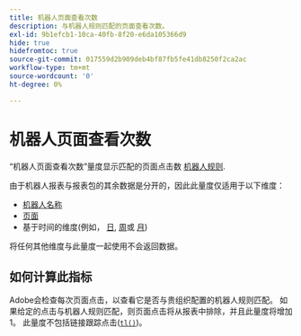 ```yaml
---
title: 机器人页面查看次数
description: 与机器人规则匹配的页面查看次数。
exl-id: 9b1efcb1-10ca-40fb-8f20-e6da105366d9
hide: true
hidefromtoc: true
source-git-commit: 017559d2b909deb4bf87fb5fe41db8250f2ca2ac
workflow-type: tm+mt
source-wordcount: '0'
ht-degree: 0%

---
```


# 机器人页面查看次数

“机器人页面查看次数”量度显示匹配的页面点击数 [机器人规则](/help/admin/admin/c-manage-report-suites/c-edit-report-suites/general/bot-removal/bot-rules.md).

由于机器人报表与报表包的其余数据是分开的，因此此量度仅适用于以下维度：

* [机器人名称](../dimensions/bot-name.md)
* [页面](../dimensions/page.md)
* 基于时间的维度(例如， [日](../dimensions/day.md), [周](../dimensions/week.md)或 [月](../dimensions/month.md))

将任何其他维度与此量度一起使用不会返回数据。

## 如何计算此指标

Adobe会检查每次页面点击，以查看它是否与贵组织配置的机器人规则匹配。 如果给定的点击与机器人规则匹配，则页面点击将从报表中排除，并且此量度将增加1。 此量度不包括链接跟踪点击([`tl()`](/help/implement/vars/functions/tl-method.md))。
